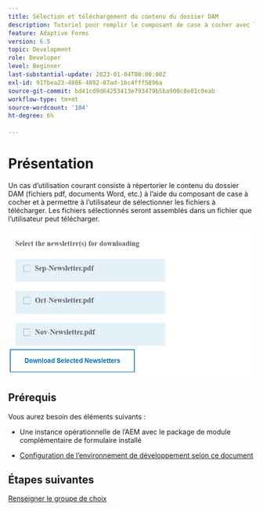 ```yaml
---
title: Sélection et téléchargement du contenu du dossier DAM
description: Tutoriel pour remplir le composant de case à cocher avec le contenu du dossier DAM et permettre à l’utilisateur de télécharger le contenu sélectionné.
feature: Adaptive Forms
version: 6.5
topic: Development
role: Developer
level: Beginner
last-substantial-update: 2023-01-04T00:00:00Z
exl-id: 91fbea23-4886-4892-87ad-1bc4fff5896a
source-git-commit: bd41cd9d64253413e793479b5ba900c8e01c0eab
workflow-type: tm+mt
source-wordcount: '104'
ht-degree: 6%

---
```


# Présentation

Un cas d’utilisation courant consiste à répertorier le contenu du dossier DAM (fichiers pdf, documents Word, etc.) à l’aide du composant de case à cocher et à permettre à l’utilisateur de sélectionner les fichiers à télécharger. Les fichiers sélectionnés seront assemblés dans un fichier que l’utilisateur peut télécharger.

![use-case](assets/newsletters-download1.png)

## Prérequis

Vous aurez besoin des éléments suivants :

* Une instance opérationnelle de l’AEM avec le package de module complémentaire de formulaire installé

* [Configuration de l’environnement de développement selon ce document](https://experienceleague.adobe.com/docs/experience-manager-learn/forms/creating-your-first-osgi-bundle/create-your-first-osgi-bundle.html)

## Étapes suivantes

[Renseigner le groupe de choix](./populating-choice-group-with-dam-folder-content.md)
